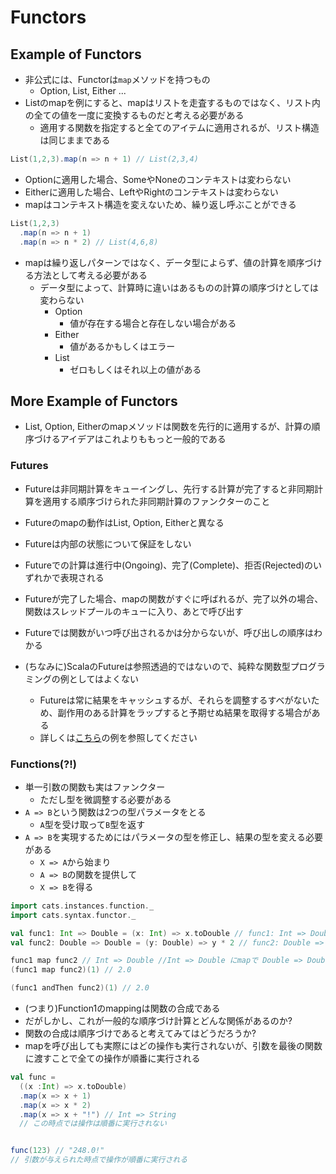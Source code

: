 # Functors

## Example of Functors
- 非公式には、Functorは`map`メソッドを持つもの
  - Option, List, Either ...
- Listのmapを例にすると、mapはリストを走査するものではなく、リスト内の全ての値を一度に変換するものだと考える必要がある
  - 適用する関数を指定すると全てのアイテムに適用されるが、リスト構造は同じままである

```scala
List(1,2,3).map(n => n + 1) // List(2,3,4)
```

- Optionに適用した場合、SomeやNoneのコンテキストは変わらない
- Eitherに適用した場合、LeftやRightのコンテキストは変わらない
- mapはコンテキスト構造を変えないため、繰り返し呼ぶことができる

```scala
List(1,2,3)
  .map(n => n + 1)
  .map(n => n * 2) // List(4,6,8)
```

- mapは繰り返しパターンではなく、データ型によらず、値の計算を順序づける方法として考える必要がある
  - データ型によって、計算時に違いはあるものの計算の順序づけとしては変わらない
    - Option
      - 値が存在する場合と存在しない場合がある
    - Either
      - 値があるかもしくはエラー
    - List
      - ゼロもしくはそれ以上の値がある

## More Example of Functors
- List, Option, Eitherのmapメソッドは関数を先行的に適用するが、計算の順序づけるアイデアはこれよりももっと一般的である

### Futures
- Futureは非同期計算をキューイングし、先行する計算が完了すると非同期計算を適用する順序づけられた非同期計算のファンクターのこと
- Futureのmapの動作はList, Option, Eitherと異なる
- Futureは内部の状態について保証をしない
- Futureでの計算は進行中(Ongoing)、完了(Complete)、拒否(Rejected)のいずれかで表現される
- Futureが完了した場合、mapの関数がすぐに呼ばれるが、完了以外の場合、関数はスレッドプールのキューに入り、あとで呼び出す
- Futureでは関数がいつ呼び出されるかは分からないが、呼び出しの順序はわかる

- (ちなみに)ScalaのFutureは参照透過的ではないので、純粋な関数型プログラミングの例としてはよくない
  - Futureは常に結果をキャッシュするが、それらを調整するすべがないため、副作用のある計算をラップすると予期せぬ結果を取得する場合がある
  - 詳しくは[こちら](https://www.reddit.com/r/scala/comments/3zofjl/why_is_future_totally_unusable/)の例を参照してください
  
### Functions(?!)
- 単一引数の関数も実はファンクター
  - ただし型を微調整する必要がある
- `A => B`という関数は2つの型パラメータをとる
  - `A`型を受け取って`B`型を返す
- `A => B`を実現するためにはパラメータの型を修正し、結果の型を変える必要がある
  - `X => A`から始まり
  - `A => B`の関数を提供して
  - `X => B`を得る

```scala
import cats.instances.function._
import cats.syntax.functor._

val func1: Int => Double = (x: Int) => x.toDouble // func1: Int => Double
val func2: Double => Double = (y: Double) => y * 2 // func2: Double => Double

func1 map func2 // Int => Double //Int => Double にmapで Double => Doubleの関数を適用すると Int => Doubleの関数を合成できる 
(func1 map func2)(1) // 2.0

(func1 andThen func2)(1) // 2.0
```

- (つまり)Function1のmappingは関数の合成である
- だがしかし、これが一般的な順序づけ計算とどんな関係があるのか?
- 関数の合成は順序づけであると考えてみてはどうだろうか?
- mapを呼び出しても実際にはどの操作も実行されないが、引数を最後の関数に渡すことで全ての操作が順番に実行される

```scala
val func = 
  ((x :Int) => x.toDouble)
  .map(x => x + 1)
  .map(x => x * 2)
  .map(x => x + "!") // Int => String
  // この時点では操作は順番に実行されない


func(123) // "248.0!"
// 引数が与えられた時点で操作が順番に実行される
```
  
  








